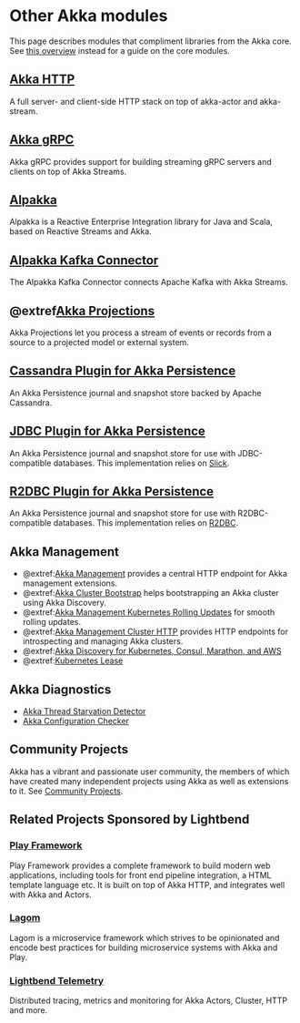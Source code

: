 # Other Akka modules

This page describes modules that compliment libraries from the Akka core.  See [this overview](https://doc.akka.io/docs/akka/current/typed/guide/modules.html) instead for a guide on the core modules.

## [Akka HTTP](https://doc.akka.io/docs/akka-http/current/)

A full server- and client-side HTTP stack on top of akka-actor and akka-stream.

## [Akka gRPC](https://doc.akka.io/docs/akka-grpc/current/)

Akka gRPC provides support for building streaming gRPC servers and clients on top of Akka Streams.

## [Alpakka](https://doc.akka.io/docs/alpakka/current/)

Alpakka is a Reactive Enterprise Integration library for Java and Scala, based on Reactive Streams and Akka.

## [Alpakka Kafka Connector](https://doc.akka.io/docs/alpakka-kafka/current/)

The Alpakka Kafka Connector connects Apache Kafka with Akka Streams.


## @extref[Akka Projections](akka-projection:)

Akka Projections let you process a stream of events or records from a source to a projected model or external system.


## [Cassandra Plugin for Akka Persistence](https://doc.akka.io/docs/akka-persistence-cassandra/current/)

An Akka Persistence journal and snapshot store backed by Apache Cassandra.


## [JDBC Plugin for Akka Persistence](https://doc.akka.io/docs/akka-persistence-jdbc/current/)

An Akka Persistence journal and snapshot store for use with JDBC-compatible databases. This implementation relies on [Slick](https://scala-slick.org/).

## [R2DBC Plugin for Akka Persistence](https://doc.akka.io/docs/akka-persistence-r2dbc/current/)

An Akka Persistence journal and snapshot store for use with R2DBC-compatible databases. This implementation relies on [R2DBC](https://r2dbc.io/).

## Akka Management

* @extref:[Akka Management](akka-management:) provides a central HTTP endpoint for Akka management extensions.
* @extref:[Akka Cluster Bootstrap](akka-management:bootstrap/) helps bootstrapping an Akka cluster using Akka Discovery.
* @extref:[Akka Management Kubernetes Rolling Updates](akka-management:rolling-updates.html) for smooth rolling updates.
* @extref:[Akka Management Cluster HTTP](akka-management:cluster-http-management.html) provides HTTP endpoints for introspecting and managing Akka clusters.
* @extref:[Akka Discovery for Kubernetes, Consul, Marathon, and AWS](akka-management:discovery/)
* @extref:[Kubernetes Lease](akka-management:kubernetes-lease.html)

## Akka Diagnostics

* [Akka Thread Starvation Detector](https://doc.akka.io/docs/akka-diagnostics/current/starvation-detector.html)
* [Akka Configuration Checker](https://doc.akka.io/docs/akka-diagnostics/current/config-checker.html)

## Community Projects

Akka has a vibrant and passionate user community, the members of which have created many independent projects using Akka as well as extensions to it. See [Community Projects](https://akka.io/community/).

## Related Projects Sponsored by Lightbend

### [Play Framework](https://www.playframework.com)

Play Framework provides a complete framework to build modern web applications, including tools for front end pipeline integration,
a HTML template language etc. It is built on top of Akka HTTP, and integrates well with Akka and Actors.

### [Lagom](https://www.lagomframework.com)

Lagom is a microservice framework which strives to be opinionated and encode best practices for building microservice systems with Akka and Play.

### [Lightbend Telemetry](https://developer.lightbend.com/docs/telemetry/current/home.html)

Distributed tracing, metrics and monitoring for Akka Actors, Cluster, HTTP and more.

